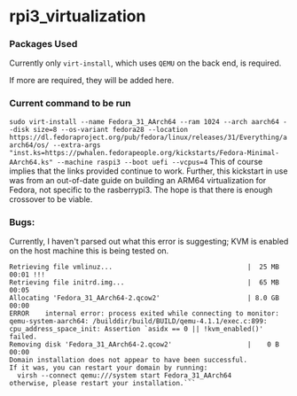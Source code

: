 # rpi3_virtualization

### Packages Used
Currently only ```virt-install```, which uses ```QEMU``` on the back end, is required.

If more are required, they will be added here.
### Current command to be run
```sudo virt-install --name Fedora_31_AArch64 --ram 1024 --arch aarch64 --disk size=8 --os-variant fedora28 --location https://dl.fedoraproject.org/pub/fedora/linux/releases/31/Everything/aarch64/os/ --extra-args "inst.ks=https://pwhalen.fedorapeople.org/kickstarts/Fedora-Minimal-AArch64.ks" --machine raspi3 --boot uefi --vcpus=4```
This of course implies that the links provided continue to work. Further, this kickstart in use was from an out-of-date guide on building an ARM64 virtualization for Fedora, not specific to the rasberrypi3. The hope is that there is enough crossover to be viable.

### Bugs:

Currently, I haven't parsed out what this error is suggesting; KVM is enabled on the host machine this is being tested on.

```Starting install...
Retrieving file vmlinuz...                                  |  25 MB  00:01 !!! 
Retrieving file initrd.img...                               |  65 MB  00:05     
Allocating 'Fedora_31_AArch64-2.qcow2'                      | 8.0 GB  00:00     
ERROR    internal error: process exited while connecting to monitor: qemu-system-aarch64: /builddir/build/BUILD/qemu-4.1.1/exec.c:899: cpu_address_space_init: Assertion `asidx == 0 || !kvm_enabled()' failed.
Removing disk 'Fedora_31_AArch64-2.qcow2'                   |    0 B  00:00     
Domain installation does not appear to have been successful.
If it was, you can restart your domain by running:
  virsh --connect qemu:///system start Fedora_31_AArch64
otherwise, please restart your installation.```

